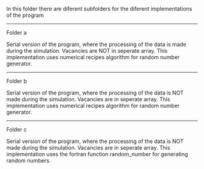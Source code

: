 In this folder there are diferent subfolders for the diferent implementations of the program

-------------------------------------------------------------------------------------
Folder a
 
Serial version of the program, where the processing of the data is made during the simulation. 
Vacancies are NOT in seperate array. This implementation uses numerical recipes algorithm for random number generator.

--------------------------------------------------------------------------------------
Folder b

Serial version of the program, where the processing of the data is NOT made during the simulation. 
Vacancies are in seperate array. This implementation uses numerical recipes algorithm for random number generator.

--------------------------------------------------------------------------------------
Folder c

Serial version of the program, where the processing of the data is NOT made during the simulation.
Vacancies are in seperate array. This implementation uses the fortran function random_number for generating random numbers.
